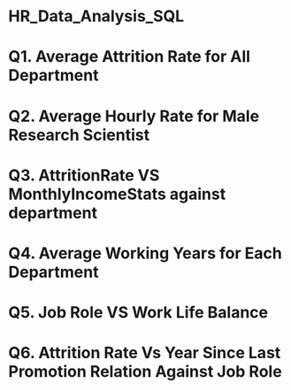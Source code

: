 # HR_Data_Analysis_SQL


# Q1. Average Attrition Rate for All Department

# Q2. Average Hourly Rate for Male Research Scientist

# Q3. AttritionRate VS MonthlyIncomeStats against department

# Q4. Average Working Years for Each Department

# Q5. Job Role VS Work Life Balance

# Q6. Attrition Rate Vs Year Since Last Promotion Relation Against Job Role
